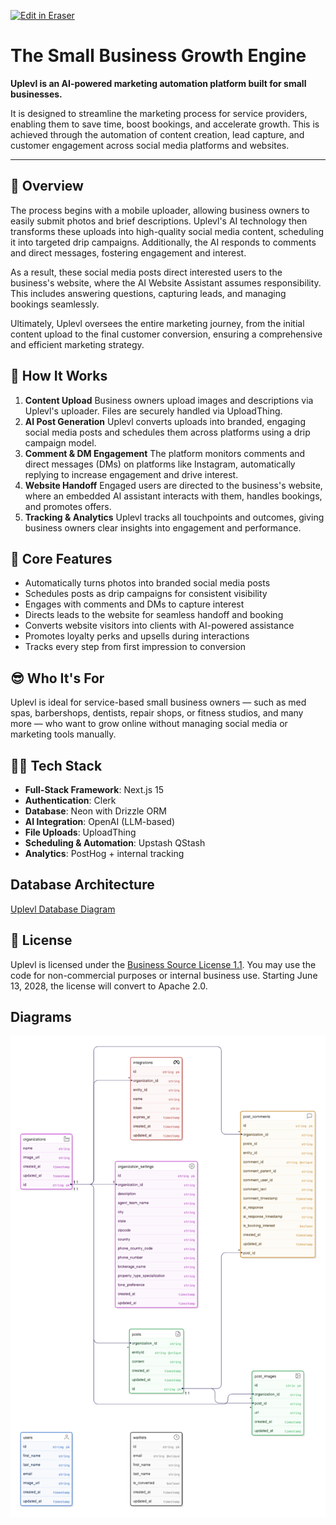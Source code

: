 <p><a target="_blank" href="https://app.eraser.io/workspace/mVE4BLqna5fBjeCO1boe" id="edit-in-eraser-github-link"><img alt="Edit in Eraser" src="https://firebasestorage.googleapis.com/v0/b/second-petal-295822.appspot.com/o/images%2Fgithub%2FOpen%20in%20Eraser.svg?alt=media&amp;token=968381c8-a7e7-472a-8ed6-4a6626da5501"></a></p>

# The Small Business Growth Engine
 **Uplevl is an AI-powered marketing automation platform built for small businesses.** 

 It is designed to streamline the marketing process for service providers, enabling them to save time, boost bookings, and accelerate growth. This is achieved through the automation of content creation, lead capture, and customer engagement across social media platforms and websites. 

---

## 🔎 Overview
The process begins with a mobile uploader, allowing business owners to easily submit photos and brief descriptions. Uplevl's AI technology then transforms these uploads into high-quality social media content, scheduling it into targeted drip campaigns. Additionally, the AI responds to comments and direct messages, fostering engagement and interest.

As a result, these social media posts direct interested users to the business's website, where the AI Website Assistant assumes responsibility. This includes answering questions, capturing leads, and managing bookings seamlessly.

Ultimately, Uplevl oversees the entire marketing journey, from the initial content upload to the final customer conversion, ensuring a comprehensive and efficient marketing strategy.

## 🚀 How It Works
1. **Content Upload**
Business owners upload images and descriptions via Uplevl's uploader. Files are securely handled via UploadThing.
2. **AI Post Generation**
Uplevl converts uploads into branded, engaging social media posts and schedules them across platforms using a drip campaign model.
3. **Comment & DM Engagement**
The platform monitors comments and direct messages (DMs) on platforms like Instagram, automatically replying to increase engagement and drive interest.
4. **Website Handoff**
Engaged users are directed to the business's website, where an embedded AI assistant interacts with them, handles bookings, and promotes offers.
5. **Tracking & Analytics**
Uplevl tracks all touchpoints and outcomes, giving business owners clear insights into engagement and performance.
## 🎁 Core Features
- Automatically turns photos into branded social media posts
- Schedules posts as drip campaigns for consistent visibility
- Engages with comments and DMs to capture interest
- Directs leads to the website for seamless handoff and booking
- Converts website visitors into clients with AI-powered assistance
- Promotes loyalty perks and upsells during interactions
- Tracks every step from first impression to conversion
## 😎 Who It's For
Uplevl is ideal for service-based small business owners — such as med spas, barbershops, dentists, repair shops, or fitness studios, and many more — who want to grow online without managing social media or marketing tools manually.

## 🧑‍💻 Tech Stack
- **Full-Stack Framework**: Next.js 15
- **Authentication**: Clerk
- **Database**: Neon with Drizzle ORM
- **AI Integration**: OpenAI (LLM-based)
- **File Uploads**: UploadThing
- **Scheduling & Automation**: Upstash QStash
- **Analytics**: PostHog + internal tracking
## Database Architecture
[﻿Uplevl Database Diagram](https://app.eraser.io/workspace/mVE4BLqna5fBjeCO1boe?elements=k-5BHwFaCHSTKRD2HIVkbA) 

## 📝 License
Uplevl is licensed under the [﻿Business Source License 1.1](./LICENSE).
You may use the code for non-commercial purposes or internal business use.
Starting June 13, 2028, the license will convert to Apache 2.0.


<!-- eraser-additional-content -->
## Diagrams
<!-- eraser-additional-files -->
<a href="/README-Uplevl Database Diagram-1.eraserdiagram" data-element-id="BxEzZMI_i7tZgn9fPT96_"><img src="/.eraser/mVE4BLqna5fBjeCO1boe___biavCYfVoBZxdI4OA77kBuKHIVq1___---diagram----bf1025a310ef7a6209bce57ecf1e6676-Uplevl-Database-Diagram.png" alt="" data-element-id="BxEzZMI_i7tZgn9fPT96_" /></a>
<!-- end-eraser-additional-files -->
<!-- end-eraser-additional-content -->
<!--- Eraser file: https://app.eraser.io/workspace/mVE4BLqna5fBjeCO1boe --->